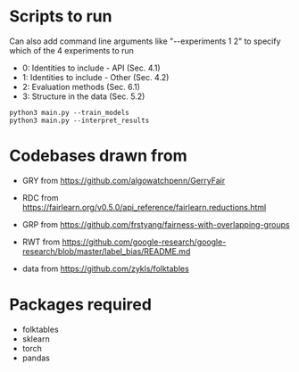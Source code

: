 # Scripts to run

Can also add command line arguments like "--experiments 1 2" to specify which of the 4 experiments to run
- 0: Identities to include - API (Sec. 4.1)
- 1: Identities to include - Other (Sec. 4.2)
- 2: Evaluation methods (Sec. 6.1)
- 3: Structure in the data (Sec. 5.2)

```
python3 main.py --train_models
python3 main.py --interpret_results
```

# Codebases drawn from
- GRY from https://github.com/algowatchpenn/GerryFair
- RDC from https://fairlearn.org/v0.5.0/api_reference/fairlearn.reductions.html
- GRP from https://github.com/frstyang/fairness-with-overlapping-groups
- RWT from https://github.com/google-research/google-research/blob/master/label_bias/README.md

- data from https://github.com/zykls/folktables

# Packages required
- folktables
- sklearn
- torch
- pandas
